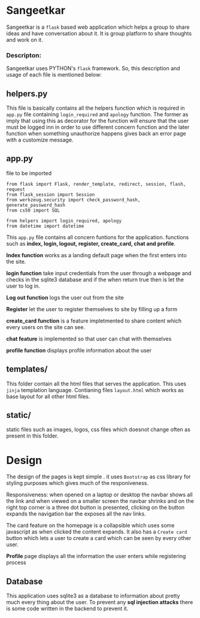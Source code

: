 # Sangeetkar

Sangeetkar is a ```flask``` based web application which helps a group to share ideas and have conversation about it.
It is group platform to share thoughts and work on it.

### Descripton:

Sangeetkar uses PYTHON's ```flask``` framework. So, this description and usage of each file is mentioned below:

## helpers.py

This file is basically contains all the helpers function which is required in ```app.py``` file containing ```login_required``` and ```apology``` function. The former as imply that using this as decorator for the function will ensure that the user must be logged inn in order to use different concern function and the later function when something unauthorize happens gives back an error page with a customize message.



## app.py

file to be imported

    from flask import Flask, render_template, redirect, session, flash, request
    from flask_session import Session
    from werkzeug.security import check_password_hash, generate_password_hash
    from cs50 import SQL

    from helpers import login_required, apology
    from datetime import datetime


This ```app.py``` file contains all concern funtions for the application. functions such as **index, login, logout, register, create_card, chat and profile**. 

**Index function** works as a landing default page when the first enters into the site.

**login function** take input credentials from the user through a webpage and checks in the sqlite3 database and if the when return true then is let the user to log in.

**Log out function** logs the user out from the site

**Register** let the user to register themselves to site by filling up a form

**create_card function** is a feature impletmented to share content which every users on the site can see.

**chat feature** is implemented so that user can chat with themselves

**profile function** displays profile information about the user



## templates/
This folder contain all the html files that serves the application. This uses ```jinja``` templation language. Contianing files ```layout.html``` which works as base layout for all other html files.

## static/
static files such as images, logos, css files which doesnot change often as present in this folder.

# Design 

The design of the pages is kept simple .
it uses ```Bootstrap``` as css library for styling purposes which gives much of the responiveness.

Responsiveness: when opened on a laptop or desktop the navbar shows all the link and when viewed on a smaller screen the navbar shrinks and on the right top corner is a three dot button is presented, clicking on the button expands the navigation bar the exposes all the nav links.

The card feature on the homepage is a collapsible which uses some javascript as when clicked the content expands. It also has a ```Create card``` button which lets a user to create a card which can be seen by every other user.

**Profile** page displays all the information the user enters while registering process


## Database
This application uses sqlite3 as a database to information about pretty much every thing about the user. To prevent any **sql injection attacks** there is some code written in the backend to prevent it.